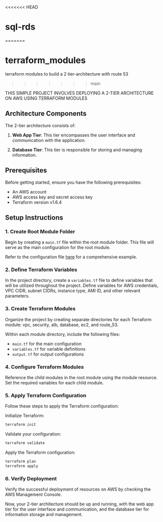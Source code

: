 <<<<<<< HEAD
# sql-rds
=======
# terraform_modules
terraform modules to build a 2 tier-architecture with route 53
>>>>>>> main

THIS SIMPLE PROJECT INVOLVES DEPLOYING A 2-TIER ARCHITECTURE ON AWS USING TERRAFORM MODULES


## Architecture Components

The 2-tier architecture consists of:

1. **Web App Tier**: This tier encompasses the user interface and communication with the application.

2. **Database Tier**: This tier is responsible for storing and managing information.

## Prerequisites

Before getting started, ensure you have the following prerequisites:

- An AWS account
- AWS access key and secret access key
- Terraform version v1.6.4

## Setup Instructions

### 1. Create Root Module Folder

Begin by creating a `main.tf` file within the root module folder. This file will serve as the main configuration for the root module.

Refer to the configuration file [here](https://github.com/A-LPHARM/terraform_modules/blob/sql-terraform/henryproject/main.tf) for a comprehensive example.

### 2. Define Terraform Variables

In the project directory, create a `variables.tf` file to define variables that will be utilized throughout the project. Define variables for AWS credentials, VPC CIDR, subnet CIDRs, instance type, AMI ID, and other relevant parameters.

### 3. Create Terraform Modules

Organize the project by creating separate directories for each Terraform module: vpc, security, alb, database, ec2, and route_53.

Within each module directory, include the following files:
- `main.tf` for the main configuration
- `variables.tf` for variable definitions
- `output.tf` for output configurations

### 4. Configure Terraform Modules

Reference the child modules in the root module using the module resource. Set the required variables for each child module.

### 5. Apply Terraform Configuration

Follow these steps to apply the Terraform configuration:

Initialize Terraform:
```bash
terraform init
```

Validate your configuration:
```bash
terraform validate
```

Apply the Terraform configuration:
```bash
terraform plan
terraform apply
```

### 6. Verify Deployment

Verify the successful deployment of resources on AWS by checking the AWS Management Console.

Now, your 2-tier architecture should be up and running, with the web app tier for the user interface and communication, and the database tier for information storage and management.